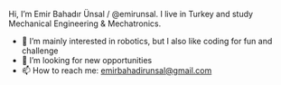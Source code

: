 Hi, I’m Emir Bahadır Ünsal / @emirunsal. I live in Turkey and study Mechanical Engineering & Mechatronics.
- 👀 I’m mainly interested in robotics, but I also like coding for fun and challenge
- 💞️ I’m looking for new opportunities
- 📫 How to reach me: emirbahadirunsal@gmail.com
